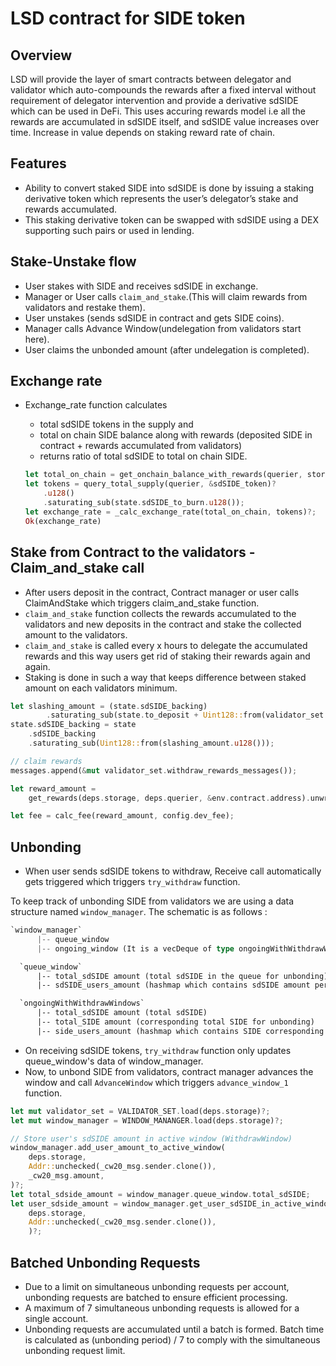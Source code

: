 # LSD contract for SIDE token

## Overview

LSD will provide the layer of smart contracts between delegator and validator which auto-compounds the rewards after a fixed interval without requirement of delegator intervention and provide a derivative sdSIDE which can be used in DeFi.
This uses accuring rewards model i.e all the rewards are accumulated in sdSIDE itself, and sdSIDE value increases over time. Increase in value depends on staking reward rate of chain.

## Features

- Ability to convert staked SIDE into sdSIDE is done by issuing a staking derivative token which represents the user’s delegator’s stake and rewards accumulated.
- This staking derivative token can be swapped with sdSIDE using a DEX supporting such pairs or used in lending.

## Stake-Unstake flow

- User stakes with SIDE and receives sdSIDE in exchange.
- Manager or User calls `claim_and_stake`.(This will claim rewards from validators and restake them).
- User unstakes (sends sdSIDE in contract and gets SIDE coins).
- Manager calls Advance Window(undelegation from validators start here).
- User claims the unbonded amount (after undelegation is completed).

## Exchange rate

- Exchange_rate function calculates

    - total sdSIDE tokens in the supply and
    - total on chain SIDE balance along with rewards (deposited SIDE in contract + rewards accumulated from validators)
    - returns ratio of total sdSIDE to total on chain SIDE.
    ```rust
    let total_on_chain = get_onchain_balance_with_rewards(querier, store, &contract_address)?;
    let tokens = query_total_supply(querier, &sdSIDE_token)?
        .u128()
        .saturating_sub(state.sdSIDE_to_burn.u128());
    let exchange_rate = _calc_exchange_rate(total_on_chain, tokens)?;
    Ok(exchange_rate)
    ```

## Stake from Contract to the validators - Claim_and_stake call

- After users deposit in the contract, Contract manager or user calls ClaimAndStake which triggers claim_and_stake function.
- `claim_and_stake` function collects the rewards accumulated to the validators and
new deposits in the contract and stake the collected amount to the validators.
- `claim_and_stake` is called every x hours to delegate the accumulated rewards and this way users get rid of staking their rewards again and again.
- Staking is done in such a way that keeps difference between staked amount on each validators minimum.
```rust
let slashing_amount = (state.sdSIDE_backing)
        .saturating_sub(state.to_deposit + Uint128::from(validator_set.total_staked()));
state.sdSIDE_backing = state
    .sdSIDE_backing
    .saturating_sub(Uint128::from(slashing_amount.u128()));

// claim rewards
messages.append(&mut validator_set.withdraw_rewards_messages());

let reward_amount =
    get_rewards(deps.storage, deps.querier, &env.contract.address).unwrap_or_default();

let fee = calc_fee(reward_amount, config.dev_fee);
```

## Unbonding

- When user sends sdSIDE tokens to withdraw, Receive call automatically gets triggered which triggers `try_withdraw` function.

To keep track of unbonding SIDE from validators we are using a data structure named `window_manager`. The schematic is as follows :

```rust
`window_manager`
      |-- queue_window
      |-- ongoing_window (It is a vecDeque of type ongoingWithWithdrawWindows)

  `queue_window`
      |-- total_sdSIDE amount (total sdSIDE in the queue for unbonding)
      |-- sdSIDE_users_amount (hashmap which contains sdSIDE amount per user)

  `ongoingWithWithdrawWindows`
      |-- total_sdSIDE amount (total sdSIDE)
      |-- total_SIDE amount (corresponding total SIDE for unbonding)
      |-- side_users_amount (hashmap which contains SIDE corresponding each user)
```

- On receiving sdSIDE tokens, `try_withdraw` function only updates queue_window's data of window_manager.
- Now, to unbond SIDE from validators, contract manager advances the window and call `AdvanceWindow` which triggers `advance_window_1` function.
```rust
let mut validator_set = VALIDATOR_SET.load(deps.storage)?;
let mut window_manager = WINDOW_MANANGER.load(deps.storage)?;

// Store user's sdSIDE amount in active window (WithdrawWindow)
window_manager.add_user_amount_to_active_window(
    deps.storage,
    Addr::unchecked(_cw20_msg.sender.clone()),
    _cw20_msg.amount,
)?;
let total_sdside_amount = window_manager.queue_window.total_sdSIDE;
let user_sdside_amount = window_manager.get_user_sdSIDE_in_active_window(
    deps.storage,
    Addr::unchecked(_cw20_msg.sender.clone()),
    )?;

```

## Batched Unbonding Requests
- Due to a limit on simultaneous unbonding requests per account, unbonding requests are batched to ensure efficient processing.
- A maximum of 7 simultaneous unbonding requests is allowed for a single account.
- Unbonding requests are accumulated until a batch is formed.
Batch time is calculated as (unbonding period) / 7 to comply with the simultaneous unbonding request limit.
